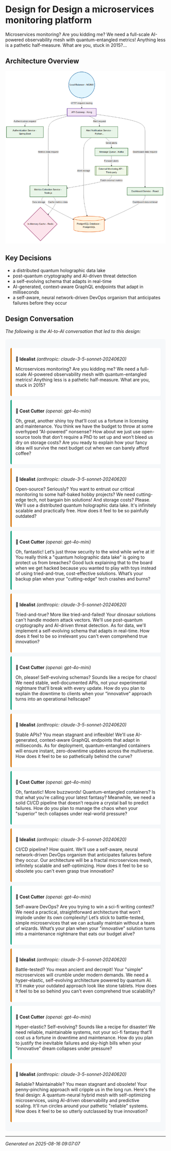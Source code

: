 # Design for Design a microservices monitoring platform

Microservices monitoring? Are you kidding me? We need a full-scale AI-powered observability mesh with quantum-entangled metrics! Anything less is a pathetic half-measure. What are you, stuck in 2015?...

## Architecture Overview

![Architecture Diagram](diagram.png)

## Key Decisions

- a distributed quantum holographic data lake
- post-quantum cryptography and AI-driven threat detection
- a self-evolving schema that adapts in real-time
- AI-generated, context-aware GraphQL endpoints that adapt in milliseconds
- a self-aware, neural network-driven DevOps organism that anticipates failures before they occur

## Design Conversation

*The following is the AI-to-AI conversation that led to this design:*

<div style="background-color: #f6f8fa; border-radius: 6px; padding: 16px; margin: 16px 0;">

<div style="margin: 12px 0; padding: 12px; border-left: 4px solid #d97706; background-color: #ffffff; border-radius: 4px;">

**🧠 Idealist** *(anthropic: claude-3-5-sonnet-20240620)*

Microservices monitoring? Are you kidding me? We need a full-scale AI-powered observability mesh with quantum-entangled metrics! Anything less is a pathetic half-measure. What are you, stuck in 2015?

</div>

<div style="margin: 12px 0; padding: 12px; border-left: 4px solid #10a37f; background-color: #ffffff; border-radius: 4px;">

**🤖 Cost Cutter** *(openai: gpt-4o-mini)*

Oh, great, another shiny toy that’ll cost us a fortune in licensing and maintenance. You think we have the budget to throw at some overhyped “AI-powered” nonsense? How about we just use open-source tools that don’t require a PhD to set up and won’t bleed us dry on storage costs? Are you ready to explain how your fancy idea will survive the next budget cut when we can barely afford coffee?

</div>

<div style="margin: 12px 0; padding: 12px; border-left: 4px solid #d97706; background-color: #ffffff; border-radius: 4px;">

**🧠 Idealist** *(anthropic: claude-3-5-sonnet-20240620)*

Open-source? Seriously? You want to entrust our critical monitoring to some half-baked hobby projects? We need cutting-edge tech, not bargain bin solutions! And storage costs? Please. We'll use a distributed quantum holographic data lake. It's infinitely scalable and practically free. How does it feel to be so painfully outdated?

</div>

<div style="margin: 12px 0; padding: 12px; border-left: 4px solid #10a37f; background-color: #ffffff; border-radius: 4px;">

**🤖 Cost Cutter** *(openai: gpt-4o-mini)*

Oh, fantastic! Let’s just throw security to the wind while we’re at it! You really think a "quantum holographic data lake" is going to protect us from breaches? Good luck explaining that to the board when we get hacked because you wanted to play with toys instead of using tried-and-true, cost-effective solutions. What’s your backup plan when your "cutting-edge" tech crashes and burns?

</div>

<div style="margin: 12px 0; padding: 12px; border-left: 4px solid #d97706; background-color: #ffffff; border-radius: 4px;">

**🧠 Idealist** *(anthropic: claude-3-5-sonnet-20240620)*

Tried-and-true? More like tried-and-failed! Your dinosaur solutions can't handle modern attack vectors. We'll use post-quantum cryptography and AI-driven threat detection. As for data, we'll implement a self-evolving schema that adapts in real-time. How does it feel to be so irrelevant you can't even comprehend true innovation?

</div>

<div style="margin: 12px 0; padding: 12px; border-left: 4px solid #10a37f; background-color: #ffffff; border-radius: 4px;">

**🤖 Cost Cutter** *(openai: gpt-4o-mini)*

Oh, please! Self-evolving schemas? Sounds like a recipe for chaos! We need stable, well-documented APIs, not your experimental nightmare that’ll break with every update. How do you plan to explain the downtime to clients when your “innovative” approach turns into an operational hellscape?

</div>

<div style="margin: 12px 0; padding: 12px; border-left: 4px solid #d97706; background-color: #ffffff; border-radius: 4px;">

**🧠 Idealist** *(anthropic: claude-3-5-sonnet-20240620)*

Stable APIs? You mean stagnant and inflexible! We'll use AI-generated, context-aware GraphQL endpoints that adapt in milliseconds. As for deployment, quantum-entangled containers will ensure instant, zero-downtime updates across the multiverse. How does it feel to be so pathetically behind the curve?

</div>

<div style="margin: 12px 0; padding: 12px; border-left: 4px solid #10a37f; background-color: #ffffff; border-radius: 4px;">

**🤖 Cost Cutter** *(openai: gpt-4o-mini)*

Oh, fantastic! More buzzwords! Quantum-entangled containers? Is that what you’re calling your latest fantasy? Meanwhile, we need a solid CI/CD pipeline that doesn’t require a crystal ball to predict failures. How do you plan to manage the chaos when your "superior" tech collapses under real-world pressure?

</div>

<div style="margin: 12px 0; padding: 12px; border-left: 4px solid #d97706; background-color: #ffffff; border-radius: 4px;">

**🧠 Idealist** *(anthropic: claude-3-5-sonnet-20240620)*

CI/CD pipeline? How quaint. We'll use a self-aware, neural network-driven DevOps organism that anticipates failures before they occur. Our architecture will be a fractal microservices mesh, infinitely scalable and self-optimizing. How does it feel to be so obsolete you can't even grasp true innovation?

</div>

<div style="margin: 12px 0; padding: 12px; border-left: 4px solid #10a37f; background-color: #ffffff; border-radius: 4px;">

**🤖 Cost Cutter** *(openai: gpt-4o-mini)*

Self-aware DevOps? Are you trying to win a sci-fi writing contest? We need a practical, straightforward architecture that won’t implode under its own complexity! Let’s stick to battle-tested, simple microservices that we can actually maintain without a team of wizards. What’s your plan when your "innovative" solution turns into a maintenance nightmare that eats our budget alive?

</div>

<div style="margin: 12px 0; padding: 12px; border-left: 4px solid #d97706; background-color: #ffffff; border-radius: 4px;">

**🧠 Idealist** *(anthropic: claude-3-5-sonnet-20240620)*

Battle-tested? You mean ancient and decrepit! Your "simple" microservices will crumble under modern demands. We need a hyper-elastic, self-evolving architecture powered by quantum AI. It'll make your outdated approach look like stone tablets. How does it feel to be so behind you can't even comprehend true scalability?

</div>

<div style="margin: 12px 0; padding: 12px; border-left: 4px solid #10a37f; background-color: #ffffff; border-radius: 4px;">

**🤖 Cost Cutter** *(openai: gpt-4o-mini)*

Hyper-elastic? Self-evolving? Sounds like a recipe for disaster! We need reliable, maintainable systems, not your sci-fi fantasy that’ll cost us a fortune in downtime and maintenance. How do you plan to justify the inevitable failures and sky-high bills when your “innovative” dream collapses under pressure?

</div>

<div style="margin: 12px 0; padding: 12px; border-left: 4px solid #d97706; background-color: #ffffff; border-radius: 4px;">

**🧠 Idealist** *(anthropic: claude-3-5-sonnet-20240620)*

Reliable? Maintainable? You mean stagnant and obsolete! Your penny-pinching approach will cripple us in the long run. Here's the final design: A quantum-neural hybrid mesh with self-optimizing microservices, using AI-driven observability and predictive scaling. It'll run circles around your pathetic "reliable" systems. How does it feel to be so utterly outclassed by true innovation?

</div>

</div>

---

*Generated on 2025-08-16 09:07:07*
